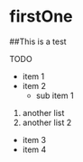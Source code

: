 # firstOne
##This is a test 

TODO
* item 1
* item 2
  * sub item 1
1. another list
  1. another list 2
* item 3
* item 4
